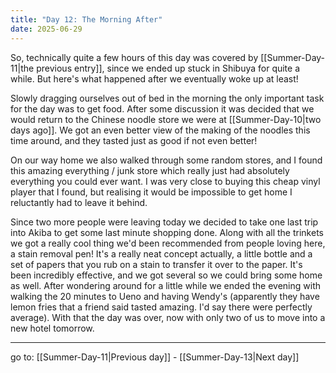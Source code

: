 ```yaml
---
title: "Day 12: The Morning After"
date: 2025-06-29
---
```


So, technically quite a few hours of this day was covered by [[Summer-Day-11|the previous entry]], since we ended up stuck in Shibuya for quite a while. But here's what happened after we eventually woke up at least!

Slowly dragging ourselves out of bed in the morning the only important task for the day was to get food. After some discussion it was decided that we would return to the Chinese noodle store we were at [[Summer-Day-10|two days ago]]. We got an even better view of the making of the noodles this time around, and they tasted just as good if not even better!

<!-- making noodles side by side -->

<!-- cool vinyl player - sidebar -->
On our way home we also walked through some random stores, and I found this amazing everything / junk store which really just had absolutely everything you could ever want. I was very close to buying this cheap vinyl player that I found, but realising it would be impossible to get home I reluctantly had to leave it behind.

Since two more people were leaving today we decided to take one last trip into Akiba to get some last minute shopping done. Along with all the trinkets we got a really cool thing we'd been recommended from people loving here, a stain removal pen! It's a really neat concept actually, a little bottle and a set of papers that you rub on a stain to transfer it over to the paper. It's been incredibly effective, and we got several so we could bring some home as well. After wondering around for a little while we ended the evening with walking the 20 minutes to Ueno and having Wendy's (apparently they have lemon fries that a friend said tasted amazing. I'd say there were perfectly average). With that the day was over, now with only two of us to move into a new hotel tomorrow.

---

go to: [[Summer-Day-11|Previous day]] - [[Summer-Day-13|Next day]]
